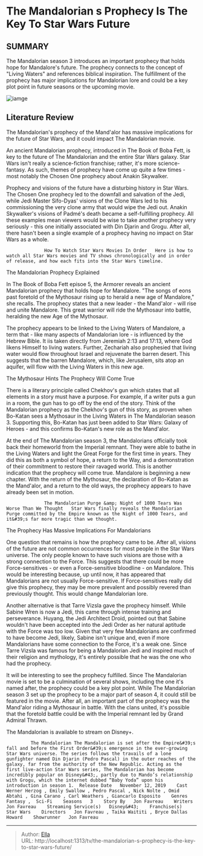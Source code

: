 # The Mandalorian s Prophecy Is The Key To Star Wars  Future


## SUMMARY 



  The Mandalorian season 3 introduces an important prophecy that holds hope for Mandalore&#39;s future.   The prophecy connects to the concept of &#34;Living Waters&#34; and references biblical inspiration.   The fulfillment of the prophecy has major implications for Mandalorian lore and could be a key plot point in future seasons or the upcoming movie.  

![iamge](https://static1.srcdn.com/wordpress/wp-content/uploads/2024/01/mandalorianprophecy_keytostarwarsfuture.jpg)

## Literature Review
The Mandalorian&#39;s prophecy of the Mand&#39;alor has massive implications for the future of Star Wars, and it could impact The Mandalorian movie.




An ancient Mandalorian prophecy, introduced in The Book of Boba Fett, is key to the future of The Mandalorian and the entire Star Wars galaxy. Star Wars isn&#39;t really a science-fiction franchise; rather, it&#39;s more science-fantasy. As such, themes of prophecy have come up quite a few times - most notably the Chosen One prophecy about Anakin Skywalker.




Prophecy and visions of the future have a disturbing history in Star Wars. The Chosen One prophecy led to the downfall and salvation of the Jedi, while Jedi Master Sifo-Dyas&#39; visions of the Clone Wars led to his commissioning the very clone army that would wipe the Jedi out. Anakin Skywalker&#39;s visions of Padmé&#39;s death became a self-fulfilling prophecy. All these examples mean viewers would be wise to take another prophecy very seriously - this one initially associated with Din Djarin and Grogu. After all, there hasn&#39;t been a single example of a prophecy having no impact on Star Wars as a whole.

                  How To Watch Star Wars Movies In Order   Here is how to watch all Star Wars movies and TV shows chronologically and in order of release, and how each fits into the Star Wars timeline.    


 The Mandalorian Prophecy Explained 
         




In The Book of Boba Fett episoe 5, the Armorer reveals an ancient Mandalorian prophecy that holds hope for Mandalore. &#34;The songs of eons past foretold of the Mythosaur rising up to herald a new age of Mandalore,&#34; she recalls. The prophecy states that a new leader - the Mand&#39;alor - will rise and unite Mandalore. This great warrior will ride the Mythosaur into battle, heralding the new Age of the Mythosaur.

The prophecy appears to be linked to the Living Waters of Mandalore, a term that - like many aspects of Mandalorian lore - is influenced by the Hebrew Bible. It iis taken directly from Jeremiah 2:13 and 17:13, where God likens Himself to living waters. Further, Zechariah also prophesied that living water would flow throughout Israel and rejuvenate the barren desert. This suggests that the barren Mandalore, which, like Jerusalem, sits atop an aquifer, will flow with the Living Waters in this new age.



 The Mythosaur Hints The Prophecy Will Come True 
         




There is a literary principle called Chekhov&#39;s gun which states that all elements in a story must have a purpose. For example, if a writer puts a gun in a room, the gun has to go off by the end of the story. Think of the Mandalorian prophecy as the Chekhov&#39;s gun of this story, as proven when Bo-Katan sees a Mythosaur in the Living Waters in The Mandalorian season 3. Supporting this, Bo-Katan has just been added to Star Wars: Galaxy of Heroes - and this confirms Bo-Katan&#39;s new role as the Mand&#39;alor.

At the end of The Mandalorian season 3, the Mandalorians officially took back their homeworld from the Imperial remnant. They were able to bathe in the Living Waters and light the Great Forge for the first time in years. They did this as both a symbol of hope, a return to the Way, and a demonstration of their commitment to restore their ravaged world. This is another indication that the prophecy will come true. Mandalore is beginning a new chapter. With the return of the Mythosaur, the declaration of Bo-Katan as the Mand&#39;alor, and a return to the old ways, the prophecy appears to have already been set in motion.




                  The Mandalorian Purge &amp; Night of 1000 Tears Was Worse Than We Thought   Star Wars finally reveals the Mandalorian Purge committed by the Empire known as the Night of 1000 Tears, and it&#39;s far more tragic than we thought.    



 The Prophecy Has Massive Implications For Mandalorians 
          

One question that remains is how the prophecy came to be. After all, visions of the future are not common occurrences for most people in the Star Wars universe. The only people known to have such visions are those with a strong connection to the Force. This suggests that there could be more Force-sensitives - or even a Force-sensitive bloodline - on Mandalore. This would be interesting because, up until now, it has appeared that Mandalorians are not usually Force-sensitive. If Force-sensitives really did give this prophecy, they may be more prevalent and possibly revered than previously thought. This would change Mandalorian lore.




Another alternative is that Tarre Vizsla gave the prophecy himself. While Sabine Wren is now a Jedi, this came through intense training and perseverance. Huyang, the Jedi Architect Droid, pointed out that Sabine wouldn&#39;t have been accepted into the Jedi Order as her natural aptitude with the Force was too low. Given that very few Mandalorians are confirmed to have become Jedi, likely, Sabine isn&#39;t unique and, even if more Mandalorians have some connection to the Force, it&#39;s a weak one. Since Tarre Vizsla was famous for being a Mandalorian Jedi and inspired much of their religion and mythology, it&#39;s entirely possible that he was the one who had the prophecy.

It will be interesting to see the prophecy fulfilled. Since The Mandalorian movie is set to be a culmination of several shows, including the one it&#39;s named after, the prophecy could be a key plot point. While The Mandalorian season 3 set up the prophecy to be a major part of season 4, it could still be featured in the movie. After all, an important part of the prophecy was the Mand&#39;alor riding a Mythosaur in battle. With the clans united, it&#39;s possible that the foretold battle could be with the Imperial remnant led by Grand Admiral Thrawn.






The Mandalorian is available to stream on Disney&#43;.




             The Mandalorian The Mandalorian is set after the Empire&#39;s fall and before the First Order&#39;s emergence in the ever-growing Star Wars universe. The series follows the travails of a lone gunfighter named Din Djarin (Pedro Pascal) in the outer reaches of the galaxy, far from the authority of the New Republic. Acting as the first live-action Star Wars series, The Mandalorian has become incredibly popular on Disney&#43;, partly due to Mando’s relationship with Grogu, which the internet dubbed “Baby Yoda” upon his introduction in season 1.  Release Date   November 12, 2019    Cast   Werner Herzog , Emily Swallow , Pedro Pascal , Nick Nolte , Omid Abtahi , Gina Carano , Carl Weathers , Giancarlo Esposito    Genres   Fantasy ,  Sci-Fi    Seasons   3    Story By   Jon Favreau    Writers   Jon Favreau    Streaming Service(s)   Disney&#43;    Franchise(s)   Star Wars    Directors   Jon Favreau , Taika Waititi , Bryce Dallas Howard    Showrunner   Jon Favreau       


---

> Author: [Ella](https://instagram.hk.cn/)  
> URL: http://localhost:1313/tv/the-mandalorian-s-prophecy-is-the-key-to-star-wars-future/  

